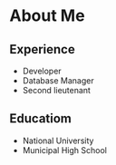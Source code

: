 # About Me

## Experience

- Developer
- Database Manager
- Second lieutenant

## Educatiom

- National University
- Municipal High School

